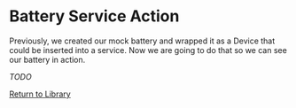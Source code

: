 # Battery Service Action

Previously, we created our mock battery and wrapped it as a Device that could be inserted into a service.  Now we are going to do that so we can see our battery in action.

_TODO_

[Return to Library](../../library.html)